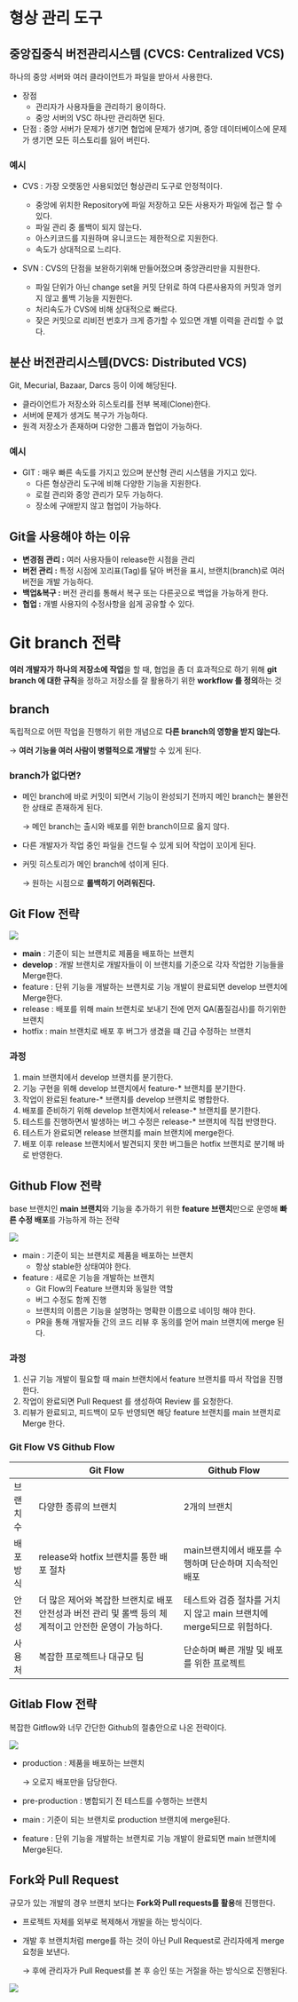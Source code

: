 # 형상 관리 도구

## 중앙집중식 버전관리시스템 (CVCS: Centralized VCS)

하나의 중앙 서버와 여러 클라이언트가 파일을 받아서 사용한다.

- 장점
    - 관리자가 사용자들을 관리하기 용이하다.
    - 중앙 서버의 VSC 하나만 관리하면 된다.
- 단점 : 중앙 서버가 문제가 생기면 협업에 문제가 생기며, 중앙 데이터베이스에 문제가 생기면 모든 히스토리를 잃어 버린다.

### 예시

- CVS : 가장 오랫동안 사용되었던 형상관리 도구로 안정적이다.
    - 중앙에 위치한 Repository에 파일 저장하고 모든 사용자가 파일에 접근 할 수 있다.
    - 파일 관리 중 롤백이 되지 않는다.
    - 아스키코드를 지원하며 유니코드는 제한적으로 지원한다.
    - 속도가 상대적으로 느리다.

- SVN : CVS의 단점을 보완하기위해 만들어졌으며 중앙관리만을 지원한다.
    - 파일 단위가 아닌 change set을 커밋 단위로 하여 다른사용자의 커밋과 엉키지 않고 롤백 기능을 지원한다.
    - 처리속도가 CVS에 비해 상대적으로 빠르다.
    - 잦은 커밋으로 리비전 번호가 크게 증가할 수 있으면 개별 이력을 관리할 수 없다.

## 분산 버전관리시스템(DVCS: Distributed VCS)

Git, Mecurial, Bazaar, Darcs 등이 이에 해당된다.

- 클라이언트가 저장소와 히스토리를 전부 복제(Clone)한다.
- 서버에 문제가 생겨도 복구가 가능하다.
- 원격 저장소가 존재하며 다양한 그룹과 협업이 가능하다.

### 예시

- GIT : 매우 빠른 속도를 가지고 있으며 분산형 관리 시스템을 가지고 있다.
    - 다른 형상관리 도구에 비해 다양한 기능을 지원한다.
    - 로컬 관리와 중앙 관리가 모두 가능하다.
    - 장소에 구애받지 않고 협업이 가능하다.

## Git을 사용해야 하는 이유

- **변경점 관리 :** 여러 사용자들이 release한 시점을 관리
- **버전 관리 :** 특정 시점에 꼬리표(Tag)를 달아 버전을 표시, 브랜치(branch)로 여러 버전을 개발 가능하다.
- **백업&복구 :** 버전 관리를 통해서 복구 또는 다른곳으로 백업을 가능하게 한다.
- **협업 :** 개별 사용자의 수정사항을 쉽게 공유할 수 있다.

# Git branch 전략

**여러 개발자가 하나의 저장소에 작업**을 할 때, 협업을 좀 더 효과적으로 하기 위해 **git branch 에 대한 규칙**을 정하고 저장소를 잘 활용하기 위한 **workflow 를 정의**하는 것

## branch

독립적으로 어떤 작업을 진행하기 위한 개념으로 **다른 branch의 영향을 받지 않는다.**

→ **여러 기능을 여러 사람이 병렬적으로 개발**할 수 있게 된다.

### branch가 없다면?

- 메인 branch에 바로 커밋이 되면서 기능이 완성되기 전까지 메인 branch는 불완전한 상태로 존재하게 된다.
    
    → 메인 branch는 출시와 배포를 위한 branch이므로 옳지 않다.
    
- 다른 개발자가 작업 중인 파일을 건드릴 수 있게 되어 작업이 꼬이게 된다.
- 커밋 히스토리가 메인 branch에 섞이게 된다.
    
    → 원하는 시점으로 **롤백하기 어려워진다.**
    

## Git Flow 전략

![](https://devocean.sk.com/editorImg/2023/12/15/6c564810665399f6549ed2bffc7e763c7e39f5fab128a3442ddeb44ee6593c04)

- **main** : 기준이 되는 브랜치로 제품을 배포하는 브랜치
- **develop** : 개발 브랜치로 개발자들이 이 브랜치를 기준으로 각자 작업한 기능들을 Merge한다.
- feature : 단위 기능을 개발하는 브랜치로 기능 개발이 완료되면 develop 브랜치에 Merge한다.
- release : 배포를 위해 main 브랜치로 보내기 전에 먼저 QA(품질검사)를 하기위한 브랜치
- hotfix : main 브랜치로 배포 후 버그가 생겼을 떄 긴급 수정하는 브랜치

### 과정

1. main 브랜치에서 develop 브랜치를 분기한다.
2. 기능 구현을 위해 develop 브랜치에서 feature-* 브랜치를 분기한다.
3. 작업이 완료된 feature-* 브랜치를 develop 브랜치로 병합한다.
4. 배포를 준비하기 위해 develop 브랜치에서 release-* 브랜치를 분기한다.
5. 테스트를 진행하면서 발생하는 버그 수정은 release-* 브랜치에 직접 반영한다.
6. 테스트가 완료되면 release 브랜치를 main 브랜치에 merge한다.
7. 배포 이후 release 브랜치에서 발견되지 못한 버그들은 hotfix 브랜치로 분기해 바로 반영한다.

## Github Flow 전략

base 브랜치인 **main 브랜치**와 기능을 추가하기 위한 **feature 브랜치**만으로 운영해 **빠른 수정 배포**를 가능하게 하는 전략

![](https://velog.velcdn.com/images%2Fkw2577%2Fpost%2F84a8ea75-018e-4d04-a879-440065e24e6b%2Fimage.png)

- main : 기준이 되는 브랜치로 제품을 배포하는 브랜치
    - 항상 stable한 상태여야 한다.
- feature : 새로운 기능을 개발하는 브랜치
    - Git Flow의 Feature 브랜치와 동일한 역할
    - 버그 수정도 함께 진행
    - 브랜치의 이름은 기능을 설명하는 명확한 이름으로 네이밍 해야 한다.
    - PR을 통해 개발자들 간의 코드 리뷰 후 동의를 얻어 main 브랜치에 merge 된다.

### 과정

1. 신규 기능 개발이 필요할 때 main 브랜치에서 feature 브랜치를 따서 작업을 진행한다.
2. 작업이 완료되면 Pull Request 를 생성하여 Review 를 요청한다.
3. 리뷰가 완료되고, 피드백이 모두 반영되면 해당 feature 브랜치를 main 브랜치로 Merge 한다.

### Git Flow VS Github Flow

|  | Git Flow | Github Flow |
| --- | --- | --- |
| 브랜치 수  | 다양한 종류의 브랜치 | 2개의 브랜치 |
| 배포 방식 | release와 hotfix 브랜치를 통한 배포 절차 | main브랜치에서 배포를 수행하며 단순하며 지속적인 배포 |
| 안전성 | 더 많은 제어와 복잡한 브랜치로 배포 안전성과 버전 관리 및 롤백 등의 체계적이고 안전한 운영이 가능하다. | 테스트와 검증 절차를 거치지 않고 main 브랜치에 merge되므로 위험하다. |
| 사용처 | 복잡한 프로젝트나 대규모 팀 | 단순하며 빠른 개발 및 배포를 위한 프로젝트 |

## Gitlab Flow 전략

복잡한 Gitflow와 너무 간단한 Github의 절충안으로 나온 전략이다.

![](https://velog.velcdn.com/images%2Fkw2577%2Fpost%2F313e0249-742a-4abb-a97e-e2b6e579edaf%2Fimage.png)

- production : 제품을 배포하는 브랜치
    
    → 오로지 배포만을 담당한다.
    
- pre-production : 병합되기 전 테스트를 수행하는 브랜치
- main : 기준이 되는 브랜치로 production 브랜치에 merge된다.
- feature : 단위 기능을 개발하는 브랜치로 기능 개발이 완료되면 main 브랜치에 Merge된다.

## Fork와 Pull Request

규모가 있는 개발의 경우 브랜치 보다는 **Fork와 Pull requests를 활용**해 진행한다.

- 프로젝트 자체를 외부로 복제해서 개발을 하는 방식이다.
- 개발 후 브랜치처럼 merge를 하는 것이 아닌 Pull Request로 관리자에게 merge 요청을 보낸다.
    
    → 후에 관리자가 Pull Request를 본 후 승인 또는 거절을 하는 방식으로 진행된다.
    
![](https://velog.velcdn.com/images%2Fkw2577%2Fpost%2F61f4c802-4e8d-41d8-b1d7-18ba8dfdff5c%2Fimage.png)
